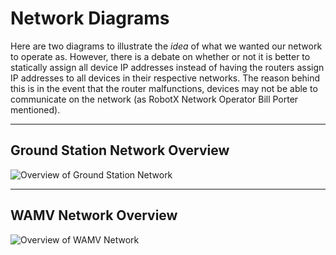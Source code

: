 # Network Diagrams

Here are two diagrams to illustrate the *idea* of what we wanted our network to operate as. However, there is a debate on whether or not it is better to statically assign all device IP addresses instead of having the routers assign IP addresses to all devices in their respective networks. The reason behind this is in the event that the router malfunctions, devices may not be able to communicate on the network (as RobotX Network Operator Bill Porter mentioned).

***

## Ground Station Network Overview

![Overview of Ground Station Network](https://github.com/riplaboratory/Kanaloa/blob/master/Tutorials/Networking/Images/Ground%20Station%20Network%20Diagram.jpg)

***

## WAMV Network Overview

![Overview of WAMV Network](https://github.com/riplaboratory/Kanaloa/blob/master/Tutorials/Networking/Images/Wamv%20Network%20Diagram.jpg)

